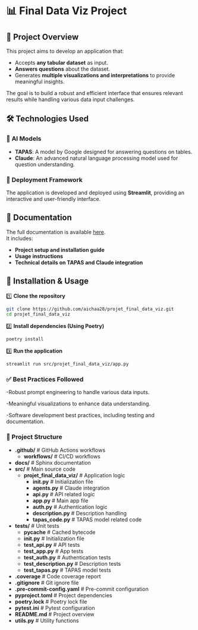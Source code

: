 # 📊 Final Data Viz Project

## 🚀 Project Overview

This project aims to develop an application that:  
- Accepts **any tabular dataset** as input.  
- **Answers questions** about the dataset.  
- Generates **multiple visualizations and interpretations** to provide meaningful insights.  

The goal is to build a robust and efficient interface that ensures relevant results while handling various data input challenges.  

## 🛠️ Technologies Used

### 📌 **AI Models**
- **TAPAS**: A model by Google designed for answering questions on tables.  
- **Claude**: An advanced natural language processing model used for question understanding.  

### 📌 **Deployment Framework**
The application is developed and deployed using **Streamlit**, providing an interactive and user-friendly interface.  

## 📖 Documentation

The full documentation is available [here](https://aichaa28.github.io/projet_final_data_viz/).  
It includes:  
- **Project setup and installation guide**  
- **Usage instructions**  
- **Technical details on TAPAS and Claude integration**  

## 🔧 Installation & Usage

1️⃣ **Clone the repository**  
```bash
git clone https://github.com/aichaa28/projet_final_data_viz.git
cd projet_final_data_viz
```

2️⃣ **Install dependencies (Using Poetry)**

```bash
poetry install
```

3️⃣ **Run the application**

```bash
streamlit run src/projet_final_data_viz/app.py 
 ```
### ✅ Best Practices Followed

-Robust prompt engineering to handle various data inputs.

-Meaningful visualizations to enhance data understanding.

-Software development best practices, including testing and documentation.

### 📂 Project Structure


- **.github/**                  # GitHub Actions workflows
  - **workflows/**               # CI/CD workflows
- **docs/**                      # Sphinx documentation
- **src/**                       # Main source code
  - **projet_final_data_viz/**   # Application logic
    - **__init__.py**            # Initialization file
    - **agents.py**              # Claude integration
    - **api.py**                 # API related logic
    - **app.py**                 # Main app file
    - **auth.py**                # Authentication logic
    - **description.py**         # Description handling
    - **tapas_code.py**          # TAPAS model related code
- **tests/**                     # Unit tests
  - **__pycache__**              # Cached bytecode
  - **__init__.py**              # Initialization file
  - **test_api.py**              # API tests
  - **test_app.py**              # App tests
  - **test_auth.py**             # Authentication tests
  - **test_description.py**      # Description tests
  - **test_tapas.py**            # TAPAS model tests
- **.coverage**                  # Code coverage report
- **.gitignore**                 # Git ignore file
- **.pre-commit-config.yaml**    # Pre-commit configuration
- **pyproject.toml**             # Project dependencies
- **poetry.lock**                # Poetry lock file
- **pytest.ini**                 # Pytest configuration
- **README.md**                  # Project overview
- **utils.py**                   # Utility functions


